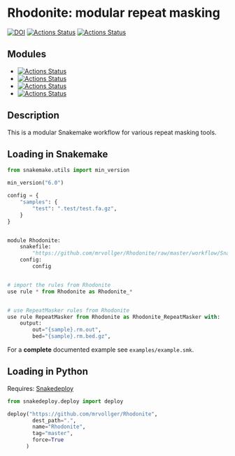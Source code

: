 # Rhodonite: modular repeat masking
[![DOI](https://zenodo.org/badge/DOI/10.5281/zenodo.5501705.svg)](https://doi.org/10.5281/zenodo.5501705)
[![Actions Status](https://github.com/mrvollger/Rhodonite/workflows/Linting/badge.svg)](https://github.com/mrvollger/Rhodonite/actions)
[![Actions Status](https://github.com/mrvollger/Rhodonite/workflows/black/badge.svg)](https://github.com/mrvollger/Rhodonite/actions)

## Modules

- [![Actions Status](https://github.com/mrvollger/Rhodonite/workflows/RepeatMasker/badge.svg)](https://github.com/mrvollger/Rhodonite/actions)
- [![Actions Status](https://github.com/mrvollger/Rhodonite/workflows/trf/badge.svg)](https://github.com/mrvollger/Rhodonite/actions)
- [![Actions Status](https://github.com/mrvollger/Rhodonite/workflows/windowmasker/badge.svg)](https://github.com/mrvollger/Rhodonite/actions)
- [![Actions Status](https://github.com/mrvollger/Rhodonite/workflows/DupMasker/badge.svg)](https://github.com/mrvollger/Rhodonite/actions)

## Description

This is a modular Snakemake workflow for various repeat masking tools.

## Loading in **Snakemake**

```python
from snakemake.utils import min_version

min_version("6.0")

config = {
    "samples": {
        "test": ".test/test.fa.gz",
    }
}


module Rhodonite:
    snakefile:
        "https://github.com/mrvollger/Rhodonite/raw/master/workflow/Snakefile"
    config:
        config


# import the rules from Rhodonite
use rule * from Rhodonite as Rhodonite_*


# use RepeatMasker rules from Rhodonite
use rule RepeatMasker from Rhodonite as Rhodonite_RepeatMasker with:
    output:
        out="{sample}.rm.out",
        bed="{sample}.rm.bed.gz",
```

For a **complete** documented example see `examples/example.smk`.

## Loading in **Python**

Requires: [Snakedeploy](https://snakedeploy.readthedocs.io/en/latest/index.html)

```python
from snakedeploy.deploy import deploy

deploy("https://github.com/mrvollger/Rhodonite",
		dest_path=".",
		name="Rhodonite",
		tag="master",
		force=True
	  )
```
